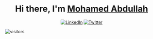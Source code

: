 <div align="center">
   <h1>Hi there, I'm <a href="https://github.com/mdxabu">Mohamed Abdullah</a></h1>
   <p><a href="https://www.linkedin.com/in/mdxabu" target="_blank"><img alt="LinkedIn" src="https://img.shields.io/badge/linkedin-%230077B5.svg?&style=for-the-badge&logo=linkedin&logoColor=white" /></a> <a href="https://twitter.com/mdxabu" target="_blank"><img alt="Twitter" src="https://img.shields.io/badge/twitter-%231DA1F2.svg?&style=for-the-badge&logo=twitter&logoColor=white" /></a>
</p>
  </div>

![visitors](https://visitor-badge.laobi.icu/badge?page_id=mdxabu.mdxabu)


<!--
[![mdxabu's github activity graph](https://github-readme-activity-graph.vercel.app/graph?username=mdxabu&bg_color=121212&color=fcfcfc&line=00ff33&point=ffffff&area=true&hide_border=true)](https://github.com/ashutosh00710/github-readme-activity-graph)
-->
